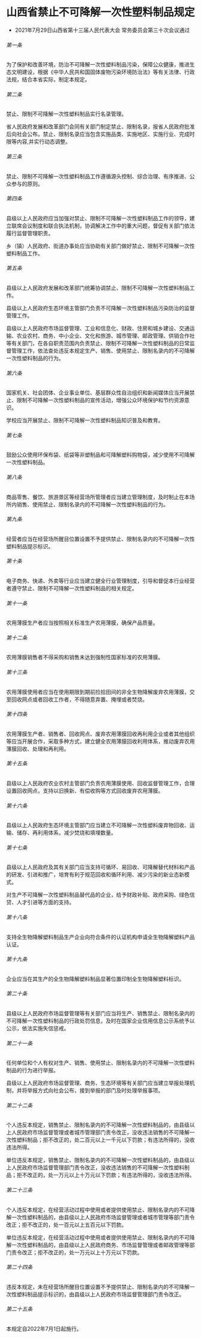 # 山西省禁止不可降解一次性塑料制品规定

- 2021年7月29日山西省第十三届人民代表大会
  常务委员会第三十次会议通过

<!-- INFO END -->

###### 第一条

为了保护和改善环境，防治不可降解一次性塑料制品污染，保障公众健康，推进生态文明建设，根据《中华人民共和国固体废物污染环境防治法》等有关法律、行政法规，结合本省实际，制定本规定。

###### 第二条

禁止、限制不可降解一次性塑料制品实行名录管理。

省人民政府发展和改革部门会同有关部门制定禁止、限制名录，报省人民政府批准后向社会公布。禁止、限制名录应当包含实施品类、实施地区、实施行业、完成时限等内容,并实行动态调整。

###### 第三条

禁止、限制不可降解一次性塑料制品工作遵循源头控制、综合治理、有序推进、公众参与的原则。

###### 第四条

县级以上人民政府应当加强对禁止、限制不可降解一次性塑料制品工作的领导，建立联席会议制度和联合执法机制，协调解决工作中的重大问题，督促有关部门依法履行监督管理职责。

乡（镇）人民政府、街道办事处应当协助有关部门做好禁止、限制不可降解一次性塑料制品工作。

###### 第五条

县级以上人民政府发展和改革部门统筹协调禁止、限制不可降解一次性塑料制品工作。

县级以上人民政府生态环境主管部门负责不可降解一次性塑料制品污染防治的监督管理工作。

县级以上人民政府市场监督管理、工业和信息化、财政、住房和城乡建设、交通运输、农业农村、商务、中小企业、文化和旅游、城市管理、邮政管理、供销合作社等有关部门，在各自职责范围内负责禁止、限制不可降解一次性塑料制品的日常监督管理工作，依法查处违反本规定生产、销售、使用禁止、限制名录内的不可降解一次性塑料制品的行为。

###### 第六条

国家机关、社会团体、企业事业单位、基层群众性自治组织和新闻媒体应当开展禁止、限制不可降解一次性塑料制品的宣传活动，增强公众环境保护和节约资源意识。

学校应当开展禁止、限制不可降解一次性塑料制品知识普及和教育。

###### 第七条

鼓励公众使用环保布袋、纸袋等非塑制品和可降解塑料购物袋，减少使用不可降解一次性塑料制品。

###### 第八条

商品零售、餐饮、旅游景区等经营场所管理者应当建立管理制度，及时制止在本场所内销售、使用禁止、限制名录内的不可降解一次性塑料制品的行为。

###### 第九条

经营者应当在经营场所醒目位置设置不予提供禁止、限制名录内的不可降解一次性塑料制品提示标识。

###### 第十条

电子商务、快递、外卖等行业应当建立健全行业管理制度，引导和督促本行业经营者遵守禁止、限制不可降解一次性塑料制品的相关规定。

###### 第十一条

农用薄膜生产者应当按照相关标准生产农用薄膜，确保产品质量。

###### 第十二条

农用薄膜销售者不得采购和销售未达到强制性国家标准的农用薄膜。

###### 第十三条

农用薄膜使用者应当在使用期限到期前捡拾田间的非全生物降解废弃农用薄膜，交至回收网点或者回收工作者，不得随意弃置、掩埋或者焚烧。

###### 第十四条

农用薄膜生产者、销售者、回收网点、废弃农用薄膜回收再利用企业或者其他组织等应当开展合作，采取多种方式，建立健全农用薄膜回收利用体系，推动废弃农用薄膜回收、处理和再利用。

###### 第十五条

县级以上人民政府农业农村主管部门负责农用薄膜使用、回收监督管理工作，合理设置回收网点，支持以旧换新、有偿收购等方式回收废弃农用薄膜。

###### 第十六条

县级以上人民政府生态环境主管部门应当建立不可降解一次性塑料废弃物回收、运输、储存、再利用体系，减少焚烧和填埋数量。

###### 第十七条

县级以上人民政府及其有关部门应当支持可循环、易回收、可降解替代材料和产品的研发、引进和推广，培育有利于规范回收和循环利用、减少污染的新业态新模式。

对生产不可降解一次性塑料制品替代品的企业，给予财政补贴、政府采购、绿色信贷、人才引进等方面的支持。

###### 第十八条

支持全生物降解塑料制品生产企业向符合条件的认证机构申请全生物降解塑料产品认证。

###### 第十九条

企业应当在其生产的全生物降解塑料制品显著位置印制全生物降解塑料标识。

###### 第二十条

县级以上人民政府市场监督管理等有关部门应当将生产、销售禁止、限制名录内的不可降解一次性塑料制品的行政处罚信息，及时在国家企业信用信息公示系统予以公示，依法实施失信惩戒。

###### 第二十一条

任何单位和个人有权对生产、销售、使用禁止、限制名录内的不可降解一次性塑料制品的行为进行举报。

县级以上人民政府市场监督管理、商务、生态环境等有关部门应当建立举报处理机制，并将举报方式向社会公布，接到举报的部门及时处理举报事项。

###### 第二十二条

个人违反本规定，销售禁止、限制名录内的不可降解一次性塑料制品的，由县级以上人民政府市场监督管理或者城市管理部门责令改正，没收违法销售的不可降解一次性塑料制品；拒不改正的，处二百元以上一千元以下罚款；有违法所得的，没收违法所得。

单位违反本规定，销售禁止、限制名录内的不可降解一次性塑料制品的，由县级以上人民政府市场监督管理部门责令改正，没收违法销售的不可降解一次性塑料制品；拒不改正的，处一万元以上十万元以下罚款；有违法所得的，没收违法所得。

###### 第二十三条

个人违反本规定，在经营活动过程中使用或者提供使用禁止、限制名录内的不可降解一次性塑料制品的，由县级以上人民政府市场监督管理或者城市管理等部门责令改正；拒不改正的，处一百元以上五百元以下罚款。

单位违反本规定，在经营活动过程中使用或者提供使用禁止、限制名录内的不可降解一次性塑料制品的，由县级以上人民政府商务、市场监督管理或者邮政管理等部门责令改正；拒不改正的，处一万元以上十万元以下罚款。

###### 第二十四条

违反本规定，未在经营场所醒目位置设置不予提供禁止、限制名录内的不可降解一次性塑料制品提示标识的，由县级以上人民政府市场监督管理部门责令改正。

###### 第二十五条

本规定自2022年7月1日起施行。
